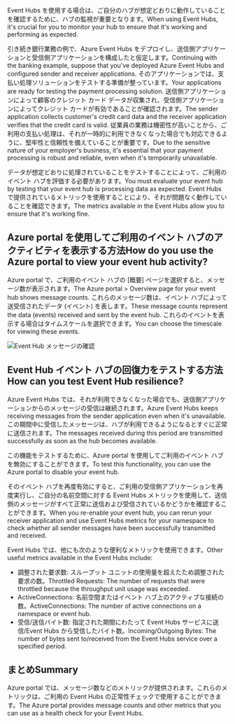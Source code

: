 <span data-ttu-id="76598-101">Event Hubs を使用する場合は、ご自分のハブが想定どおりに動作していることを確認するために、ハブの監視が重要となります。</span><span class="sxs-lookup"><span data-stu-id="76598-101">When using Event Hubs, it's crucial for you to monitor your hub to ensure that it's working and performing as expected.</span></span>

<span data-ttu-id="76598-102">引き続き銀行業務の例で、Azure Event Hubs をデプロイし、送信側アプリケーションと受信側アプリケーションを構成したと仮定します。</span><span class="sxs-lookup"><span data-stu-id="76598-102">Continuing with the banking example, suppose that you've deployed Azure Event Hubs and configured sender and receiver applications.</span></span> <span data-ttu-id="76598-103">そのアプリケーションでは、支払い処理ソリューションをテストする準備が整っています。</span><span class="sxs-lookup"><span data-stu-id="76598-103">Your applications are ready for testing the payment processing solution.</span></span> <span data-ttu-id="76598-104">送信側アプリケーションによって顧客のクレジット カード データが収集され、受信側アプリケーションによってクレジット カードが有効であることが確認されます。</span><span class="sxs-lookup"><span data-stu-id="76598-104">The sender application collects customer's credit card data and the receiver application verifies that the credit card is valid.</span></span> <span data-ttu-id="76598-105">従業員の業務は機密性が高いことから、ご利用の支払い処理は、それが一時的に利用できなくなった場合でも対応できるように、堅牢性と信頼性を備えていることが重要です。</span><span class="sxs-lookup"><span data-stu-id="76598-105">Due to the sensitive nature of your employer's business, it's essential that your payment processing is robust and reliable, even when it's temporarily unavailable.</span></span>

<span data-ttu-id="76598-106">データが想定どおりに処理されていることをテストすることによって、ご利用のイベント ハブを評価する必要があります。</span><span class="sxs-lookup"><span data-stu-id="76598-106">You must evaluate your event hub by testing that your event hub is processing data as expected.</span></span> <span data-ttu-id="76598-107">Event Hubs で提供されているメトリックを使用することにより、それが問題なく動作していることを確認できます。</span><span class="sxs-lookup"><span data-stu-id="76598-107">The metrics available in the Event Hubs allow you to ensure that it's working fine.</span></span>

## <a name="how-do-you-use-the-azure-portal-to-view-your-event-hub-activity"></a><span data-ttu-id="76598-108">Azure portal を使用してご利用のイベント ハブのアクティビティを表示する方法</span><span class="sxs-lookup"><span data-stu-id="76598-108">How do you use the Azure portal to view your event hub activity?</span></span>

<span data-ttu-id="76598-109">Azure portal で、ご利用のイベント ハブの [概要] ページを選択すると、メッセージ数が表示されます。</span><span class="sxs-lookup"><span data-stu-id="76598-109">The Azure portal > Overview page for your event hub shows message counts.</span></span> <span data-ttu-id="76598-110">これらのメッセージ数は、イベント ハブによって送受信されたデータ (イベント) を表します。</span><span class="sxs-lookup"><span data-stu-id="76598-110">These message counts represent the data (events) received and sent by the event hub.</span></span> <span data-ttu-id="76598-111">これらのイベントを表示する場合はタイムスケールを選択できます。</span><span class="sxs-lookup"><span data-stu-id="76598-111">You can choose the timescale for viewing these events.</span></span>

![Event Hub メッセージの確認](../media-draft/6-view-messages.png)

## <a name="how-can-you-test-event-hub-resilience"></a><span data-ttu-id="76598-113">Event Hub イベント ハブの回復力をテストする方法</span><span class="sxs-lookup"><span data-stu-id="76598-113">How can you test Event Hub resilience?</span></span>

<span data-ttu-id="76598-114">Azure Event Hubs では、それが利用できなくなった場合でも、送信側アプリケーションからのメッセージの受信は継続されます。</span><span class="sxs-lookup"><span data-stu-id="76598-114">Azure Event Hubs keeps receiving messages from the sender application even when it's unavailable.</span></span> <span data-ttu-id="76598-115">この期間中に受信したメッセージは、ハブが利用できるようになるとすぐに正常に送信されます。</span><span class="sxs-lookup"><span data-stu-id="76598-115">The messages received during this period are transmitted successfully as soon as the hub becomes available.</span></span>

<span data-ttu-id="76598-116">この機能をテストするために、Azure portal を使用してご利用のイベント ハブを無効にすることができます。</span><span class="sxs-lookup"><span data-stu-id="76598-116">To test this functionality, you can use the Azure portal to disable your event hub.</span></span>

<span data-ttu-id="76598-117">そのイベント ハブを再度有効にすると、ご利用の受信側アプリケーションを再度実行し、ご自分の名前空間に対する Event Hubs メトリックを使用して、送信側のメッセージがすべて正常に送信および受信されているかどうかを確認することができます。</span><span class="sxs-lookup"><span data-stu-id="76598-117">When you re-enable your event hub, you can rerun your receiver application and use Event Hubs metrics for your namespace to check whether all sender messages have been successfully transmitted and received.</span></span>

<span data-ttu-id="76598-118">Event Hubs では、他にも次のような便利なメトリックを使用できます。</span><span class="sxs-lookup"><span data-stu-id="76598-118">Other useful metrics available in the Event Hubs include:</span></span>

- <span data-ttu-id="76598-119">調整された要求数: スループット ユニットの使用量を超えたため調整された要求の数。</span><span class="sxs-lookup"><span data-stu-id="76598-119">Throttled Requests: The number of requests that were throttled because the throughput unit usage was exceeded.</span></span>
- <span data-ttu-id="76598-120">ActiveConnections: 名前空間またはイベント ハブ上のアクティブな接続の数。</span><span class="sxs-lookup"><span data-stu-id="76598-120">ActiveConnections: The number of active connections on a namespace or event hub.</span></span>
- <span data-ttu-id="76598-121">受信/送信バイト数: 指定された期間にわたって Event Hubs サービスに送信/Event Hubs から受信したバイト数。</span><span class="sxs-lookup"><span data-stu-id="76598-121">Incoming/Outgoing Bytes: The number of bytes sent to/received from the Event Hubs service over a specified period.</span></span>

## <a name="summary"></a><span data-ttu-id="76598-122">まとめ</span><span class="sxs-lookup"><span data-stu-id="76598-122">Summary</span></span>

<span data-ttu-id="76598-123">Azure portal では、メッセージ数などのメトリックが提供されます。これらのメトリックは、ご利用の Event Hubs の正常性チェックで使用することができます。</span><span class="sxs-lookup"><span data-stu-id="76598-123">The Azure portal provides message counts and other metrics that you can use as a health check for your Event Hubs.</span></span>
